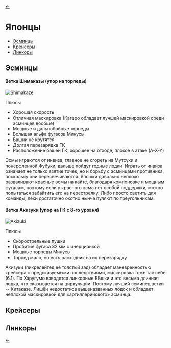 [←](../readme.md)

# Японцы

- [Эсминцы](#Эсминцы)
- [Крейсеры](#Крейсеры)
- [Линкоры](#Линкоры)

## Эсминцы

#### Ветка Шимаказы (упор на торпеды)
![Shimakaze](https://sun9-70.userapi.com/c855036/v855036598/234e1f/uTelQmk9wIQ.jpg)

Плюсы
- Хорошая скорость
- Отличная маскировка (Кагеро обладает лучшей маскировкой среди эсминцев вообще)
- Мощные и дальнобойные торпеды
- Большая альфа фугасов
Минусы
- Башни не крутятся
- Долгая перезарядка ГК
- Расположение башен ГК, хорошее на отходе, плохое в атаке (A-X-Y)

Эсмы играются от инвиза, главное не сгореть на Мутсуки и понерфленной Фубуки, дальше пойдут годные лодки.
Играть от инвиза означает не только взятие точек, но и борьбу с эсминцами противника, поскольку они пересвечиваются.
Япошки довольно неплохо разваливают красные эсмы на кайте, благодаря компоновке и мощным фугасам, поэтому если у красного эсма нет особой поддержки, можно попытаться забайтить его на перестрелку. Либо просто светить для команды, лёхи достаточно охотно нынче пуляют по треугольникам.

#### Ветка Акизуки (упор на ГК с 8-го уровня)
![Akizuki](https://sun9-26.userapi.com/c855036/v855036717/22abc7/B3PwdGSUgo8.jpg)

Плюсы
- Скорострельные пушки
- Пробитие фугаса 32 мм с инерционкой
- Мощные торпеды
Минусы
- Торпед мало, но есть расходник на их перезарядку

Акизуки (пикрелейтед её толстый зад) обладает маневренностью крейсера с предсказуемыми последствиями, маскировка тоже так себе (6.1).
По Харугумо взводятся линкорные ББшки и это весьма длинная лодка, что сказывается на циркуляции.
Поэтому лучший эсминец ветки -- Китаказе. Лишён недостатков вышеназванных лодок и обладает неплохой маскировкой для «артиллерийского» эсминца.

## Крейсеры
## Линкоры

[←](../readme.md)


